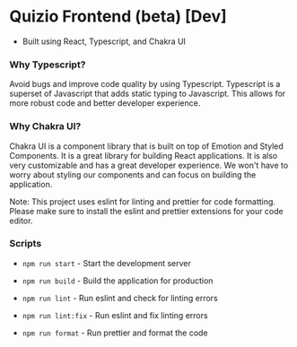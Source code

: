 # Quizio Frontend (beta) [Dev]

- Built using React, Typescript, and Chakra UI

### Why Typescript?
Avoid bugs and improve code quality by using Typescript. Typescript is a superset of Javascript that adds static typing to Javascript. This allows for more robust code and better developer experience.

### Why Chakra UI?
Chakra UI is a component library that is built on top of Emotion and Styled Components. It is a great library for building React applications. It is also very customizable and has a great developer experience. We won't have to worry about styling our components and can focus on building the application.

Note: This project uses eslint for linting and prettier for code formatting. Please make sure to install the eslint and prettier extensions for your code editor.

### Scripts

- `npm run start` - Start the development server

- `npm run build` - Build the application for production

- `npm run lint` - Run eslint and check for linting errors

- `npm run lint:fix` - Run eslint and fix linting errors

- `npm run format` - Run prettier and format the code

